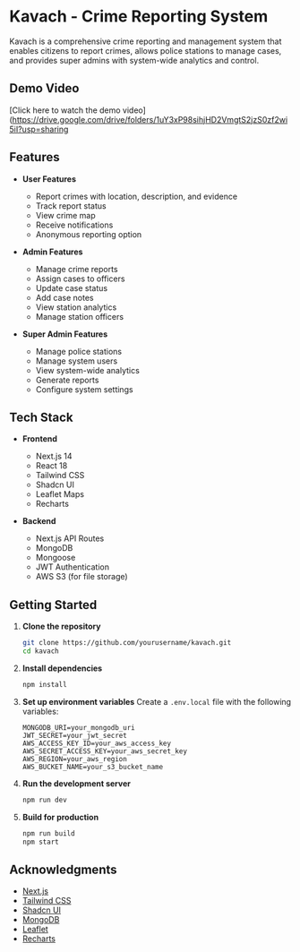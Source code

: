 

# Kavach - Crime Reporting System

Kavach is a comprehensive crime reporting and management system that enables citizens to report crimes, allows police stations to manage cases, and provides super admins with system-wide analytics and control.

## Demo Video
[Click here to watch the demo video](https://drive.google.com/drive/folders/1uY3xP98sihjHD2VmgtS2jzS0zf2wi5iI?usp=sharing

## Features

- **User Features**
  - Report crimes with location, description, and evidence
  - Track report status
  - View crime map
  - Receive notifications
  - Anonymous reporting option

- **Admin Features**
  - Manage crime reports
  - Assign cases to officers
  - Update case status
  - Add case notes
  - View station analytics
  - Manage station officers

- **Super Admin Features**
  - Manage police stations
  - Manage system users
  - View system-wide analytics
  - Generate reports
  - Configure system settings

## Tech Stack

- **Frontend**
  - Next.js 14
  - React 18
  - Tailwind CSS
  - Shadcn UI
  - Leaflet Maps
  - Recharts

- **Backend**
  - Next.js API Routes
  - MongoDB
  - Mongoose
  - JWT Authentication
  - AWS S3 (for file storage)

## Getting Started

1. **Clone the repository**
   ```bash
   git clone https://github.com/yourusername/kavach.git
   cd kavach
   ```

2. **Install dependencies**
   ```bash
   npm install
   ```

3. **Set up environment variables**
   Create a `.env.local` file with the following variables:
   ```
   MONGODB_URI=your_mongodb_uri
   JWT_SECRET=your_jwt_secret
   AWS_ACCESS_KEY_ID=your_aws_access_key
   AWS_SECRET_ACCESS_KEY=your_aws_secret_key
   AWS_REGION=your_aws_region
   AWS_BUCKET_NAME=your_s3_bucket_name
   ```

4. **Run the development server**
   ```bash
   npm run dev
   ```

5. **Build for production**
   ```bash
   npm run build
   npm start
   ```

## Acknowledgments

- [Next.js](https://nextjs.org/)
- [Tailwind CSS](https://tailwindcss.com/)
- [Shadcn UI](https://ui.shadcn.com/)
- [MongoDB](https://www.mongodb.com/)
- [Leaflet](https://leafletjs.com/)
- [Recharts](https://recharts.org/)

